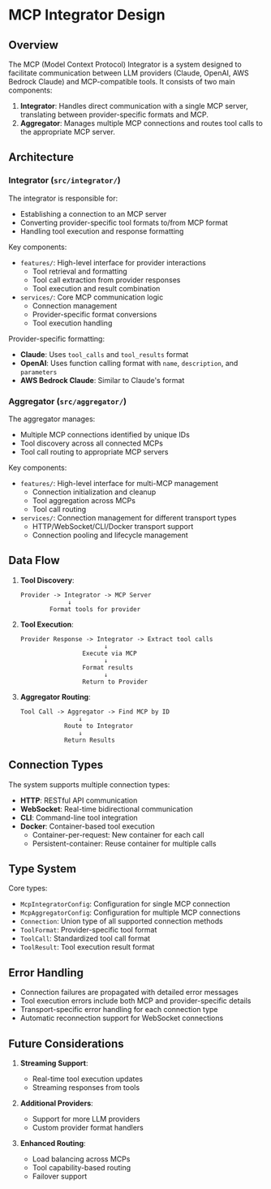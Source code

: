 # MCP Integrator Design

## Overview

The MCP (Model Context Protocol) Integrator is a system designed to facilitate communication between LLM providers (Claude, OpenAI, AWS Bedrock Claude) and MCP-compatible tools. It consists of two main components:

1. **Integrator**: Handles direct communication with a single MCP server, translating between provider-specific formats and MCP.
2. **Aggregator**: Manages multiple MCP connections and routes tool calls to the appropriate MCP server.

## Architecture

### Integrator (`src/integrator/`)

The integrator is responsible for:

- Establishing a connection to an MCP server
- Converting provider-specific tool formats to/from MCP format
- Handling tool execution and response formatting

Key components:

- `features/`: High-level interface for provider interactions
  - Tool retrieval and formatting
  - Tool call extraction from provider responses
  - Tool execution and result combination
- `services/`: Core MCP communication logic
  - Connection management
  - Provider-specific format conversions
  - Tool execution handling

Provider-specific formatting:

- **Claude**: Uses `tool_calls` and `tool_results` format
- **OpenAI**: Uses function calling format with `name`, `description`, and `parameters`
- **AWS Bedrock Claude**: Similar to Claude's format

### Aggregator (`src/aggregator/`)

The aggregator manages:

- Multiple MCP connections identified by unique IDs
- Tool discovery across all connected MCPs
- Tool call routing to appropriate MCP servers

Key components:

- `features/`: High-level interface for multi-MCP management
  - Connection initialization and cleanup
  - Tool aggregation across MCPs
  - Tool call routing
- `services/`: Connection management for different transport types
  - HTTP/WebSocket/CLI/Docker transport support
  - Connection pooling and lifecycle management

## Data Flow

1. **Tool Discovery**:

   ```
   Provider -> Integrator -> MCP Server
                ↓
           Format tools for provider
   ```

2. **Tool Execution**:

   ```
   Provider Response -> Integrator -> Extract tool calls
                          ↓
                    Execute via MCP
                          ↓
                    Format results
                          ↓
                    Return to Provider
   ```

3. **Aggregator Routing**:
   ```
   Tool Call -> Aggregator -> Find MCP by ID
                   ↓
               Route to Integrator
                   ↓
               Return Results
   ```

## Connection Types

The system supports multiple connection types:

- **HTTP**: RESTful API communication
- **WebSocket**: Real-time bidirectional communication
- **CLI**: Command-line tool integration
- **Docker**: Container-based tool execution
  - Container-per-request: New container for each call
  - Persistent-container: Reuse container for multiple calls

## Type System

Core types:

- `McpIntegratorConfig`: Configuration for single MCP connection
- `McpAggregatorConfig`: Configuration for multiple MCP connections
- `Connection`: Union type of all supported connection methods
- `ToolFormat`: Provider-specific tool format
- `ToolCall`: Standardized tool call format
- `ToolResult`: Tool execution result format

## Error Handling

- Connection failures are propagated with detailed error messages
- Tool execution errors include both MCP and provider-specific details
- Transport-specific error handling for each connection type
- Automatic reconnection support for WebSocket connections

## Future Considerations

1. **Streaming Support**:

   - Real-time tool execution updates
   - Streaming responses from tools

2. **Additional Providers**:

   - Support for more LLM providers
   - Custom provider format handlers

3. **Enhanced Routing**:
   - Load balancing across MCPs
   - Tool capability-based routing
   - Failover support
